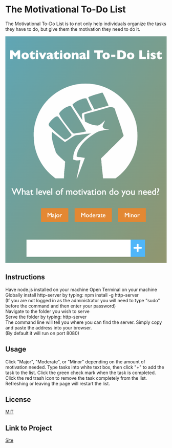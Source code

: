 # The Motivational To-Do List

The Motivational To-Do List is to not only help individuals organize the tasks they have to do, but give them the motivation they need to do it.

![Screenshot of App](/images/screenshot1.png)

## Instructions
Have node.js installed on your machine
Open Terminal on your machine<br />
Globally install http-server by typing: npm install -g http-server<br />
(If you are not logged in as the administrator you will need to type "sudo" before the command and then enter your password)<br />
Navigate to the folder you wish to serve<br />
Serve the folder by typing: http-server<br />
The command line will tell you where you can find the server. Simply copy and paste the address into your browser.<br />
(By default it will run on port 8080)

## Usage

Click "Major", "Moderate", or "Minor" depending on the amount of motivation needed.
Type tasks into white text box, then click "+" to add the task to the list.
Click the green check mark when the task is completed.
Click the red trash icon to remove the task completely from the list.
Refreshing or leaving the page will restart the list.

## License

[MIT](https://choosealicense.com/licenses/mit/)

## Link to Project
[Site](https://adoring-nightingale-88c7d9.netlify.app/)
